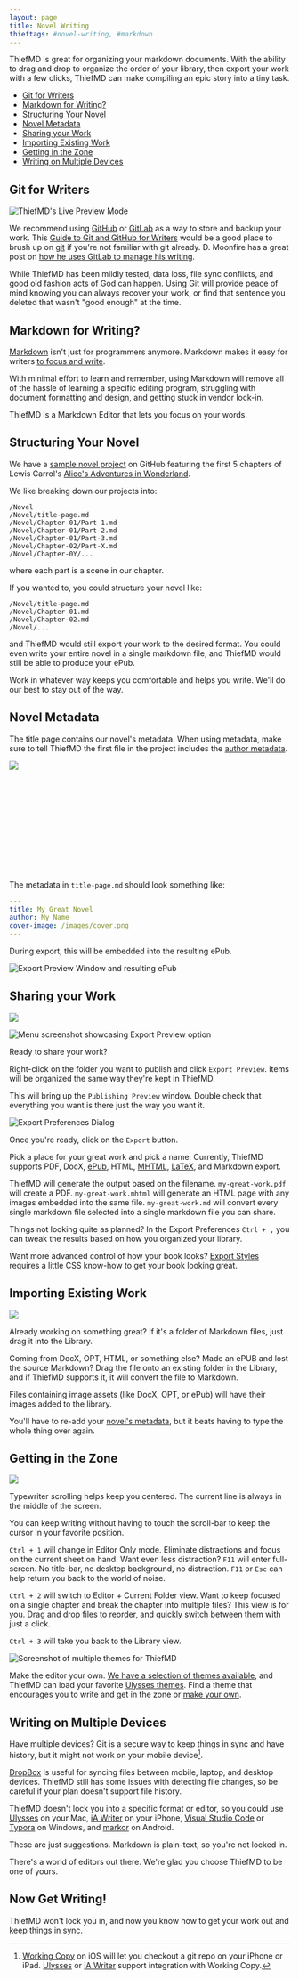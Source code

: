 ```yaml
---
layout: page
title: Novel Writing
thieftags: #novel-writing, #markdown
---
```


ThiefMD is great for organizing your markdown documents. With the ability to drag and drop to organize the order of your library, then export your work with a few clicks, ThiefMD can make compiling an epic story into a tiny task.

- [Git for Writers](#git-for-writers)
- [Markdown for Writing?](#markdown-for-writing)
- [Structuring Your Novel](#structuring-your-novel)
- [Novel Metadata](#novel-metadata)
- [Sharing your Work](#sharing-your-work)
- [Importing Existing Work](#importing-existing-work)
- [Getting in the Zone](#getting-in-the-zone)
- [Writing on Multiple Devices](#writing-on-multiple-devices)

## Git for Writers

<div class="responsive-right-short hoffman"><img src="/images/preview.png" alt="ThiefMD's Live Preview Mode" /></div>

We recommend using [GitHub](https://github.com) or [GitLab](https://gitlab.com) as a way to store and backup your work. This [Guide to Git and GitHub for Writers](https://www.scrygroup.com/tutorial/2020-01-07/guide-to-git-github-for-writers) would be a good place to brush up on [git](https://git-scm.com/) if you're not familiar with git already. D. Moonfire has a great post on [how he uses GitLab to manage his writing](https://d.moonfire.us/blog/2015/05/09/gitlab-projects).

While ThiefMD has been mildly tested, data loss, file sync conflicts, and good old fashion acts of God can happen. Using Git will provide peace of mind knowing you can always recover your work, or find that sentence you deleted that wasn't "good enough" at the time.

## Markdown for Writing?

[Markdown](https://daringfireball.net/projects/markdown) isn't just for programmers anymore. Markdown makes it easy for writers [to focus and write](https://www.fastcompany.com/40586767/for-focused-writing-markdown-is-your-best-friend).

With minimal effort to learn and remember, using Markdown will remove all of the hassle of learning a specific editing program, struggling with document formatting and design, and getting stuck in vendor lock-in.

ThiefMD is a Markdown Editor that lets you focus on your words.

<div class="clear"></div>

## Structuring Your Novel

We have a [sample novel project](https://github.com/ThiefMD/sample-novel) on GitHub featuring the first 5 chapters of Lewis Carrol's [Alice's Adventures in Wonderland](https://www.gutenberg.org/ebooks/28885).

We like breaking down our projects into:

```
/Novel
/Novel/title-page.md
/Novel/Chapter-01/Part-1.md
/Novel/Chapter-01/Part-2.md
/Novel/Chapter-01/Part-3.md
/Novel/Chapter-02/Part-X.md
/Novel/Chapter-0Y/...
```

where each part is a scene in our chapter.

If you wanted to, you could structure your novel like:

```
/Novel/title-page.md
/Novel/Chapter-01.md
/Novel/Chapter-02.md
/Novel/...
```

and ThiefMD would still export your work to the desired format. You could even write your entire novel in a single markdown file, and ThiefMD would still be able to produce your ePub.

Work in whatever way keeps you comfortable and helps you write. We'll do our best to stay out of the way.

## Novel Metadata

The title page contains our novel's metadata. When using metadata, make sure to tell ThiefMD the first file in the project includes the [author metadata](https://pandoc.org/MANUAL.html#epub-metadata).

<div class="responsive-center marcel" style="overflow: hidden; height: 200px"><img src="/images/export_preferences.png" /></div>

The metadata in `title-page.md` should look something like:

```yaml
---
title: My Great Novel
author: My Name
cover-image: /images/cover.png
---
```

During export, this will be embedded into the resulting ePub.

<div class="responsive-center marcel"><img src="/images/epub-export.png" alt="Export Preview Window and resulting ePub" /></div>

<div class="clear"></div>

## Sharing your Work

![](/images/export_preview.png)

<div class="responsive-left-short hoffman"><img src="/images/export_menu.png" alt="Menu screenshot showcasing Export Preview option" /></div>

Ready to share your work?

Right-click on the folder you want to publish and click `Export Preview`. Items will be organized the same way they're kept in ThiefMD.

This will bring up the `Publishing Preview` window. Double check that everything you want is there just the way you want it.

<div style="clear: both"></div>

<div class="responsive-right-short"><img src="/images/export_preferences.png" alt="Export Preferences Dialog" /></div>

Once you're ready, click on the `Export` button.

Pick a place for your great work and pick a name.  Currently, ThiefMD supports PDF, DocX, [ePub](https://en.wikipedia.org/wiki/EPUB), HTML, [MHTML](https://en.wikipedia.org/wiki/MHTML), [LaTeX](https://www.latex-project.org/), and Markdown export.

ThiefMD will generate the output based on the filename. `my-great-work.pdf` will create a PDF. `my-great-work.mhtml` will generate an HTML page with any images embedded into the same file. `my-great-work.md` will convert every single markdown file selected into a single markdown file you can share.

Things not looking quite as planned? In the Export Preferences `Ctrl + ,` you can tweak the results based on how you organized your library.

Want more advanced control of how your book looks? [Export Styles](/tips/export-styles) requires a little CSS know-how to get your book looking great.

<div style="clear: both"></div>

## Importing Existing Work

<div class="responsive-left-short marcel"><img src="/images/import-epub.png" /></div>

Already working on something great? If it's a folder of Markdown files, just drag it into the Library.

Coming from DocX, OPT, HTML, or something else? Made an ePUB and lost the source Markdown? Drag the file onto an existing folder in the Library, and if ThiefMD supports it, it will convert the file to Markdown.

Files containing image assets (like DocX, OPT, or ePub) will have their images added to the library.

You'll have to re-add your [novel's metadata](#novel-metadata), but it beats having to type the whole thing over again.

<div class="clear"></div>

## Getting in the Zone

![](/images/typewriter_scrolling.gif)

Typewriter scrolling helps keep you centered.  The current line is always in the middle of the screen.

You can keep writing without having to touch the scroll-bar to keep the cursor in your favorite position.

`Ctrl + 1` will change in Editor Only mode. Eliminate distractions and focus on the current sheet on hand.  Want even less distraction? `F11` will enter full-screen. No title-bar, no desktop background, no distraction. `F11` or `Esc` can help return you back to the world of noise.

`Ctrl + 2` will switch to Editor + Current Folder view. Want to keep focused on a single chapter and break the chapter into multiple files? This view is for you. Drag and drop files to reorder, and quickly switch between them with just a click.

`Ctrl + 3` will take you back to the Library view.

<div class="hoffman"><img src="/images/theme_preferences.png" alt="Screenshot of multiple themes for ThiefMD" /></div>

Make the editor your own. [We have a selection of themes available](https://themes.thiefmd.com), and ThiefMD can load your favorite [Ulysses themes](https://styles.ulysses.app/themes). Find a theme that encourages you to write and get in the zone or [make your own](https://themes.thiefmd.com/howto).

## Writing on Multiple Devices

Have multiple devices? Git is a secure way to keep things in sync and have history, but it might not work on your mobile device[^working-copy].

[^working-copy]: [Working Copy](https://workingcopyapp.com/) on iOS will let you checkout a git repo on your iPhone or iPad. [Ulysses](https://ulysses.app/integrations/workingcopy) or [iA Writer](https://thesweetsetup.com/how-ive-set-up-ia-writer-after-moving-from-ulysses) support integration with Working Copy.

[DropBox](https://www.dropbox.com) is useful for syncing files between mobile, laptop, and desktop devices. ThiefMD still has some issues with detecting file changes, so be careful if your plan doesn't support file history.

ThiefMD doesn't lock you into a specific format or editor, so you could use [Ulysses](https://ulysses.app) on your Mac, [iA Writer](https://ia.net/writer) on your iPhone, [Visual Studio Code](https://code.visualstudio.com) or [Typora](https://typora.io) on Windows, and [markor](https://github.com/gsantner/markor) on Android.

These are just suggestions. Markdown is plain-text, so you're not locked in.

There's a world of editors out there. We're glad you choose ThiefMD to be one of yours.

## Now Get Writing!

ThiefMD won't lock you in, and now you know how to get your work out and keep things in sync.
